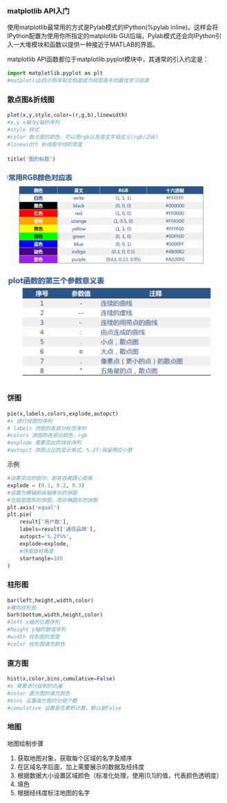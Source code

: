 ### matplotlib API入门
使用matplotlib最常用的方式是Pylab模式的IPython(%pylab inline)。这样会将IPython配置为使用你所指定的matplotlib GUI后端，Pylab模式还会向IPython引入一大堆模块和函数以提供一种接近于MATLAB的界面。

matplotlib API函数都位于matplotlib.pyplot模块中，其通常的引入约定是：
```python
import matplotlib.pyplot as plt
#matplotlib的示例库和文档是成为绘图高手的最佳学习资源
```
### 散点图&折线图
```py
plot(x,y,style,color=(r,g,b),linewidth)
#x,y x轴与y轴的序列
#style 样式
#color 散点图的颜色，可以用rgb以及英文字母定义(rgb/256)
#linewidth 折线图中线的宽度

title('图的标题')
```

![rgb](assets/markdown-img-paste-20170724191730793.png)

![图](assets/markdown-img-paste-20170724202044187.png)

### 饼图
```python
pie(x,labels,colors,explode,autopct)
#x 进行绘图的序列
# labels 饼图的各部分标签序列
#colors 饼图的各部分颜色，rgb
#explode 需要突出的块状序列
#autopct 饼图占比的显示格式，%.2f:保留两位小数
```
示例
```python
#设置突出的部分，即各自离圆心距离
explode = (0.1, 0.2, 0.3)
#设置为横轴和纵轴等长的饼图
#也就是圆形的饼图，而非椭圆形的饼图
plt.axis('equal')
plt.pie(
    result['用户数'],
    labels=result['通信品牌'],
    autopct='%.2f%%',
    explode=explode,
    #饼图旋转角度
    startangle=180
)
```
### 柱形图
```python
bar(left,height,width,color)
#横向柱形图
barh(bottom,width,height,color)
#left x轴的位置序列
#height y轴的数值序列
#width 柱形图的宽度
#color 柱形图填充颜色
```


### 直方图
```python
hist(x,color,bins,cumulative=False)
#x 需要进行绘制的向量
#color 直方图的填充颜色
#bins 设置直方图的分组个数
#cumulative 设置是否累积计数，默认是False
```

### 地图
地图绘制步骤
1. 获取地图对象，获取每个区域的名字及顺序
2. 在区域名字后面，加上需要展示的数据及经纬度
3. 根据数据大小设置区域颜色（标准化处理，使用[0,1]的值，代表颜色透明度）
4. 填色
5. 根据经纬度标注地图的名字

